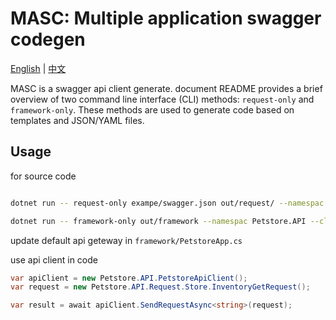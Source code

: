 # MASC: Multiple application swagger codegen

[English](README.md) | [中文](README.ZH.md)

MASC is a swagger api client generate.  document README provides a brief overview of two command line interface (CLI) methods: `request-only` and `framework-only`. These methods are used to generate code based on templates and JSON/YAML files.


## Usage

for source code

```bash

dotnet run -- request-only exampe/swagger.json out/request/ --namespac Petstore.API

dotnet run -- framework-only out/framework --namespac Petstore.API --client-name Petstore

```

update default api geteway in `framework/PetstoreApp.cs`

use api client in code

```csharp
var apiClient = new Petstore.API.PetstoreApiClient();
var request = new Petstore.API.Request.Store.InventoryGetRequest();

var result = await apiClient.SendRequestAsync<string>(request);
```